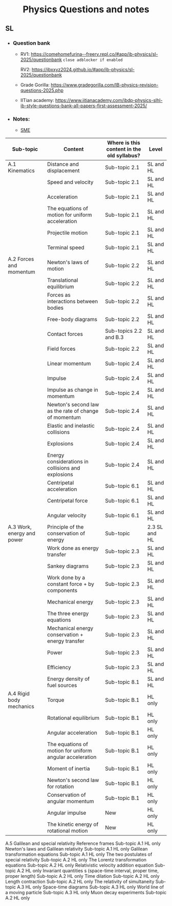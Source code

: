 <div align="center">

  # **Physics Questions and notes**

</div> 

## SL
- ### Question bank
  - RV1: https://comehomefurina--freerv.repl.co/#app/ib-physics/sl-2025/questionbank `close adblocker if enabled`

    RV2: https://ibxxyz2024.github.io/#app/ib-physics/sl-2025/questionbank
  - Grade Gorilla: https://www.gradegorilla.com/IB-physics-revision-questions-2025.php
  - IITian academy: https://www.iitianacademy.com/ibdp-physics-slhl-ib-style-questions-bank-all-papers-first-assessment-2025/
- ### Notes:
  - [SME](https://github.com/ahmedosama160/IB-Seniors-2025/blob/main/SME.md)


| Sub-topic | Content | Where is this content in the old syllabus? | Level |
|-----------|---------|--------------------------------------------|-------|
| A.1 Kinematics | Distance and displacement | Sub-topic 2.1 | SL and HL |
|  | Speed and velocity | Sub-topic 2.1 | SL and HL |
|  | Acceleration | Sub-topic 2.1 | SL and HL |
|  | The equations of motion for uniform acceleration | Sub-topic 2.1 | SL and HL |
|  | Projectile motion | Sub-topic 2.1 | SL and HL |
|  | Terminal speed | Sub-topic 2.1 | SL and HL |
| A.2 Forces and momentum | Newton's laws of motion | Sub-topic 2.2 | SL and HL |
|  | Translational equilibrium | Sub-topic 2.2 | SL and HL |
|  | Forces as interactions between bodies | Sub-topic 2.2 | SL and HL |
|  | Free-body diagrams | Sub-topic 2.2 | SL and HL |
|  | Contact forces | Sub-topics 2.2 and B.3 | SL and HL |
|  | Field forces | Sub-topic 2.2 | SL and HL |
|  | Linear momentum | Sub-topic 2.4 | SL and HL |
|  | Impulse | Sub-topic 2.4 | SL and HL |
|  | Impulse as change in momentum | Sub-topic 2.4 | SL and HL |
|  | Newton's second law as the rate of change of momentum | Sub-topic 2.4 | SL and HL |
|  | Elastic and inelastic collisions | Sub-topic 2.4 | SL and HL |
|  | Explosions | Sub-topic 2.4 | SL and HL |
|  | Energy considerations in collisions and explosions | Sub-topic 2.4 | SL and HL |
|  | Centripetal acceleration | Sub-topic 6.1 | SL and HL |
|  | Centripetal force | Sub-topic 6.1 | SL and HL |
|  | Angular velocity | Sub-topic 6.1 | SL and HL |
| A.3 Work, energy and power | Principle of the conservation of energy | Sub-topic | 2.3 SL and HL |
|  | Work done as energy transfer | Sub-topic 2.3 | SL and HL |
|  | Sankey diagrams | Sub-topic 2.3 | SL and HL |
|  | Work done by a constant force + by components | Sub-topic 2.3 | SL and HL |
|  | Mechanical energy | Sub-topic 2.3 | SL and HL |
|  | The three energy equations | Sub-topic 2.3 | SL and HL |
|  | Mechanical energy conservation + energy transfer | Sub-topic 2.3 | SL and HL |
|  | Power | Sub-topic 2.3 | SL and HL |
|  | Efficiency | Sub-topic 2.3 | SL and HL |
|  | Energy density of fuel sources | Sub-topic 8.1 | SL and HL |
| A.4 Rigid body mechanics | Torque | Sub-topic B.1 | HL only |
|  | Rotational equilibrium | Sub-topic B.1 | HL only |
|  | Angular acceleration | Sub-topic B.1 | HL only |
|  | The equations of motion for uniform angular acceleration | Sub-topic B.1 | HL only |
|  | Moment of inertia | Sub-topic B.1 | HL only |
|  | Newton's second law for rotation | Sub-topic B.1 | HL only |
|  | Conservation of angular momentum | Sub-topic B.1 | HL only |
|  | Angular impulse | New | HL only |
|  | The kinetic energy of rotational motion | New | HL only |

A.5
Galilean and special 
relativity
Reference frames Sub-topic A.1 HL only
Newton's laws and Galilean relativity Sub-topic A.1 HL only
Galilean transformation equations Sub-topic A.1 HL only
The two postulates of special relativity Sub-topic A.2 HL only
The Lorentz transformation equations Sub-topic A.2 HL only
Relativistic velocity addition equation Sub-topic A.2 HL only
Invariant quantities
s
(space-time interval, proper time, proper length)
Sub-topic A.2 HL only
Time dilation Sub-topic A.2 HL only
Length contraction Sub-topic A.2 HL only
The relativity of simultaneity Sub-topic A.3 HL only
Space-time diagrams Sub-topic A.3 HL only
World line of a moving particle Sub-topic A.3 HL only
Muon decay experiments Sub-topic A.2 HL only
